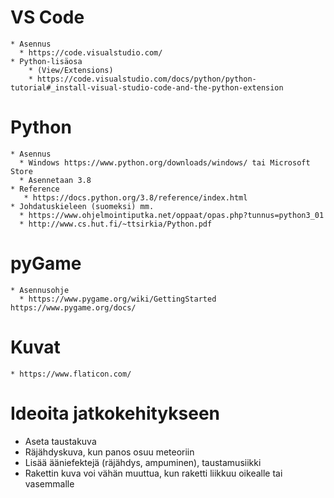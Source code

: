 VS Code
=======

    * Asennus 
      * https://code.visualstudio.com/
    * Python-lisäosa
        * (View/Extensions)
        * https://code.visualstudio.com/docs/python/python-tutorial#_install-visual-studio-code-and-the-python-extension

Python
======

    * Asennus
      * Windows https://www.python.org/downloads/windows/ tai Microsoft Store
      * Asennetaan 3.8
    * Reference
       * https://docs.python.org/3.8/reference/index.html
    * Johdatuskieleen (suomeksi) mm.
      * https://www.ohjelmointiputka.net/oppaat/opas.php?tunnus=python3_01
      * http://www.cs.hut.fi/~ttsirkia/Python.pdf

pyGame
======
    * Asennusohje
      * https://www.pygame.org/wiki/GettingStarted
    https://www.pygame.org/docs/

Kuvat
=====
    * https://www.flaticon.com/

Ideoita jatkokehitykseen
========================
  - Aseta taustakuva
  - Räjähdyskuva, kun panos osuu meteoriin
  - Lisää ääniefektejä (räjähdys, ampuminen), taustamusiikki
  - Rakettin kuva voi vähän muuttua, kun raketti liikkuu oikealle tai vasemmalle

  